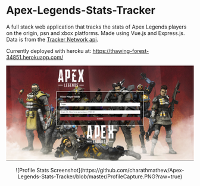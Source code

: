 # Apex-Legends-Stats-Tracker
A full stack web application that tracks the stats of Apex Legends players on the origin, psn and xbox platforms. Made using Vue.js and Express.js. Data is from the [Tracker Network api](https://tracker.gg).

Currently deployed with heroku at: https://thawing-forest-34851.herokuapp.com/



![Home Screenshot](https://github.com/charathmathew/Apex-Legends-Stats-Tracker/blob/master/SearchCapture.PNG?raw=true)

<p align="center">
![Profile Stats Screenshot](https://github.com/charathmathew/Apex-Legends-Stats-Tracker/blob/master/ProfileCapture.PNG?raw=true)
</p>
